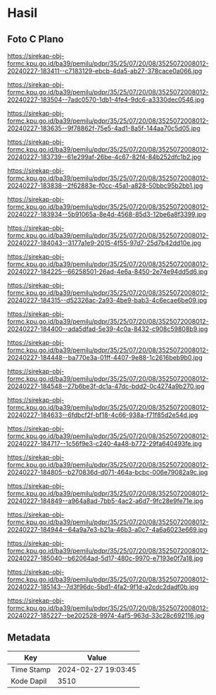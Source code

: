 # Hasil

## Foto C Plano

https://sirekap-obj-formc.kpu.go.id/ba39/pemilu/pdpr/35/25/07/20/08/3525072008012-20240227-183411--c7183129-ebcb-4da5-ab27-378cace0a066.jpg

https://sirekap-obj-formc.kpu.go.id/ba39/pemilu/pdpr/35/25/07/20/08/3525072008012-20240227-183504--7adc0570-1db1-4fe4-9dc6-a3330dec0546.jpg

https://sirekap-obj-formc.kpu.go.id/ba39/pemilu/pdpr/35/25/07/20/08/3525072008012-20240227-183635--9f78862f-75e5-4ad1-8a5f-144aa70c5d05.jpg

https://sirekap-obj-formc.kpu.go.id/ba39/pemilu/pdpr/35/25/07/20/08/3525072008012-20240227-183739--61e299af-26be-4c67-82f4-84b252dfc1b2.jpg

https://sirekap-obj-formc.kpu.go.id/ba39/pemilu/pdpr/35/25/07/20/08/3525072008012-20240227-183838--2f62883e-f0cc-45a1-a828-50bbc95b2bb1.jpg

https://sirekap-obj-formc.kpu.go.id/ba39/pemilu/pdpr/35/25/07/20/08/3525072008012-20240227-183934--5b91065a-8e4d-4568-85d3-12be6a8f3399.jpg

https://sirekap-obj-formc.kpu.go.id/ba39/pemilu/pdpr/35/25/07/20/08/3525072008012-20240227-184043--3177a1e9-2015-4f55-97d7-25d7b42dd10e.jpg

https://sirekap-obj-formc.kpu.go.id/ba39/pemilu/pdpr/35/25/07/20/08/3525072008012-20240227-184225--66258501-26ad-4e6a-8450-2e74e94dd5d6.jpg

https://sirekap-obj-formc.kpu.go.id/ba39/pemilu/pdpr/35/25/07/20/08/3525072008012-20240227-184315--d52326ac-2a93-4be9-bab3-4c6ecae6be09.jpg

https://sirekap-obj-formc.kpu.go.id/ba39/pemilu/pdpr/35/25/07/20/08/3525072008012-20240227-184400--ada5dfad-5e39-4c0a-8432-c908c59808b9.jpg

https://sirekap-obj-formc.kpu.go.id/ba39/pemilu/pdpr/35/25/07/20/08/3525072008012-20240227-184448--ba770e3a-01ff-4407-9e88-1c2616beb9b0.jpg

https://sirekap-obj-formc.kpu.go.id/ba39/pemilu/pdpr/35/25/07/20/08/3525072008012-20240227-184548--27b6be3f-dc1a-47dc-bdd2-0c4274a9b270.jpg

https://sirekap-obj-formc.kpu.go.id/ba39/pemilu/pdpr/35/25/07/20/08/3525072008012-20240227-184633--6fdbcf2f-bf18-4c66-938a-f71f85d2e54d.jpg

https://sirekap-obj-formc.kpu.go.id/ba39/pemilu/pdpr/35/25/07/20/08/3525072008012-20240227-184717--1c56f9e3-c240-4a48-b772-29fa640493fe.jpg

https://sirekap-obj-formc.kpu.go.id/ba39/pemilu/pdpr/35/25/07/20/08/3525072008012-20240227-184805--b270836d-d071-464a-bcbc-006e79082a9c.jpg

https://sirekap-obj-formc.kpu.go.id/ba39/pemilu/pdpr/35/25/07/20/08/3525072008012-20240227-184849--a964a8ad-7bb5-4ac2-a6d7-9fc28e9fe71e.jpg

https://sirekap-obj-formc.kpu.go.id/ba39/pemilu/pdpr/35/25/07/20/08/3525072008012-20240227-184944--64a9a7e3-b21a-46b3-a0c7-4a6a6023e669.jpg

https://sirekap-obj-formc.kpu.go.id/ba39/pemilu/pdpr/35/25/07/20/08/3525072008012-20240227-185040--b62064ad-5d17-480c-9970-e7193e0f7a18.jpg

https://sirekap-obj-formc.kpu.go.id/ba39/pemilu/pdpr/35/25/07/20/08/3525072008012-20240227-185143--7d3f96dc-5bd1-4fa2-9f1d-a2cdc2dadf0b.jpg

https://sirekap-obj-formc.kpu.go.id/ba39/pemilu/pdpr/35/25/07/20/08/3525072008012-20240227-185227--be202528-9974-4af5-963d-33c28c692116.jpg


## Metadata

| Key        | Value               |
| ---------- | ------------------- |
| Time Stamp | 2024-02-27 19:03:45 |
| Kode Dapil | 3510                |



